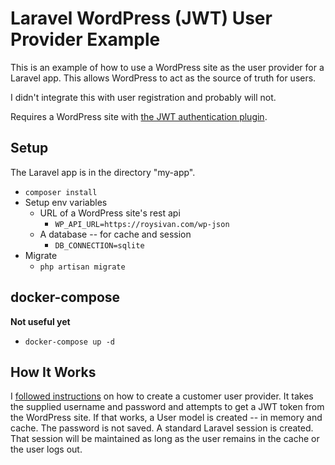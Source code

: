 # Laravel WordPress (JWT) User Provider Example

This is an example of how to use a WordPress site as the user provider for a Laravel app. This allows WordPress to act as the source of truth for users. 

I didn't integrate this with user registration and probably will not.

Requires a WordPress site with [the JWT authentication plugin](https://wordpress.org/plugins/jwt-auth/).

## Setup

The Laravel app is in the directory "my-app".


- `composer install`
- Setup env variables
    - URL of a WordPress site's rest api
        - `WP_API_URL=https://roysivan.com/wp-json`
    - A database -- for cache and session
        -  `DB_CONNECTION=sqlite`
- Migrate
    - `php artisan migrate`
    
    
## docker-compose

__Not useful yet__

- `docker-compose up -d`

## How It Works

I [followed instructions](https://laravel.com/docs/8.x/authentication#adding-custom-user-providers) on how to create a customer user provider. It takes the supplied username and password and attempts to get a JWT token from the WordPress site. If that works, a User model is created -- in memory and cache. The password is not saved. A standard Laravel session is created. That session will be maintained as long as the user remains in the cache or the user logs out.




